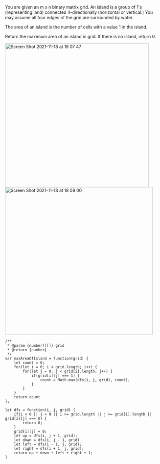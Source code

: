 You are given an m x n binary matrix grid. An island is a group of 1's (representing land) connected 4-directionally (horizontal or vertical.) You may assume all four edges of the grid are surrounded by water.

The area of an island is the number of cells with a value 1 in the island.

Return the maximum area of an island in grid. If there is no island, return 0.

<img width="469" alt="Screen Shot 2021-11-18 at 18 07 47" src="https://user-images.githubusercontent.com/37787994/142522439-4ae53a46-0d5f-4135-81f4-7228be144059.png">

<img width="482" alt="Screen Shot 2021-11-18 at 18 08 00" src="https://user-images.githubusercontent.com/37787994/142522596-0fc52bc0-0284-4269-9d79-08b389721af9.png">


```JS
/**
 * @param {number[][]} grid
 * @return {number}
 */
var maxAreaOfIsland = function(grid) {
    let count = 0;
    for(let i = 0; i < grid.length; i++) {
        for(let j = 0; j < grid[i].length; j++) {
            if(grid[i][j] === 1) {
                count = Math.max(dfs(i, j, grid), count);
            }
        }
    }
    return count
};

let dfs = function(i, j, grid) {
    if(i < 0 || j < 0 || i >= grid.length || j >= grid[i].length || grid[i][j] === 0) {
        return 0;
    }
    grid[i][j] = 0;
    let up = dfs(i, j + 1, grid);
    let down = dfs(i, j - 1, grid)
    let left = dfs(i - 1, j, grid);
    let right = dfs(i + 1, j, grid);
    return up + down + left + right + 1;
}
```
